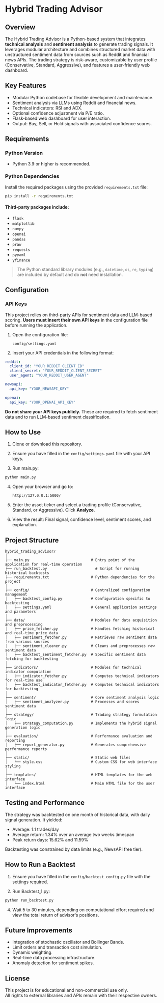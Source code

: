 # Hybrid Trading Advisor

## Overview

The Hybrid Trading Advisor is a Python-based system that integrates **technical analysis** and **sentiment analysis** to generate trading signals. It leverages modular architecture and combines structured market data with unstructured sentiment data from sources such as Reddit and financial news APIs. The trading strategy is risk-aware, customizable by user profile (Conservative, Standard, Aggressive), and features a user-friendly web dashboard.

## Key Features

- Modular Python codebase for flexible development and maintenance.
- Sentiment analysis via LLMs using Reddit and financial news.
- Technical indicators: RSI and ADX.
- Optional confidence adjustment via P/E ratio.
- Flask-based web dashboard for user interaction.
- Output: Buy, Sell, or Hold signals with associated confidence scores.

## Requirements

### Python Version
- Python 3.9 or higher is recommended.

### Python Dependencies

Install the required packages using the provided `requirements.txt` file:

```bash
pip install -r requirements.txt
```

#### Third-party packages include:

- `flask`
- `matplotlib`
- `numpy`
- `openai`
- `pandas`
- `praw`
- `requests`
- `pyyaml`
- `yfinance`

> The Python standard library modules (e.g., `datetime`, `os`, `re`, `typing`) are included by default and do **not** need installation.

## Configuration

### API Keys

This project relies on third-party APIs for sentiment data and LLM-based scoring. **Users must insert their own API keys** in the configuration file before running the application.

1. Open the configuration file:
   ```
   config/settings.yaml
   ```

2. Insert your API credentials in the following format:

```yaml
reddit:
  client_id: "YOUR_REDDIT_CLIENT_ID"
  client_secret: "YOUR_REDDIT_CLIENT_SECRET"
  user_agent: "YOUR_REDDIT_USER_AGENT"

newsapi:
  api_key: "YOUR_NEWSAPI_KEY"

openai:
  api_key: "YOUR_OPENAI_API_KEY"
```

**Do not share your API keys publicly.** These are required to fetch sentiment data and to run LLM-based sentiment classification.

## How to Use

1. Clone or download this repository.

2. Ensure you have filled in the `config/settings.yaml` file with your API keys.

3. Run main.py:

```bash
python main.py
```

4. Open your browser and go to:  
   ```
   http://127.0.0.1:5000/
   ```

5. Enter the asset ticker and select a trading profile (Conservative, Standard, or Aggressive). Click **Analyze**.

6. View the result: Final signal, confidence level, sentiment scores, and explanation.

## Project Structure

```
hybrid_trading_advisor/
│
├── main.py                            # Entry point of the application for real-time operation
├── run_backtest.py                      # Script for running historical backtests
├── requirements.txt                   # Python dependencies for the project
│
├── config/                            # Centralized configuration management
│   ├── backtest_config.py             # Configuration specific to backtesting
│   ├── settings.yaml                  # General application settings and parameters
│
├── data/                              # Modules for data acquisition and preprocessing
│   ├── price_fetcher.py               # Handles fetching historical and real-time price data
│   ├── sentiment_fetcher.py           # Retrieves raw sentiment data from various sources
│   ├── sentiment_cleaner.py           # Cleans and preprocesses raw sentiment data
│   ├── backtest_sentiment_fetcher.py  # Specific sentiment data fetching for backtesting
│
├── indicators/                        # Modules for technical indicator computation
│   ├── indicator_fetcher.py           # Computes technical indicators for real-time use
│   ├── backtest_indicator_fetcher.py  # Computes technical indicators for backtesting
│
├── sentiment/                         # Core sentiment analysis logic
│   ├── sentiment_analyzer.py          # Processes and scores sentiment data
│
├── strategy/                          # Trading strategy formulation logic
│   ├── strategy_computation.py        # Implements the hybrid signal generation logic
│
├── evaluation/                        # Performance evaluation and reporting
│   ├── report_generator.py            # Generates comprehensive performance reports
│
├── static/                            # Static web files
│   └── style.css                      # Custom CSS for web interface styling
│
├── templates/                         # HTML templates for the web interface
│   └── index.html                     # Main HTML file for the user interface
```

## Testing and Performance

The strategy was backtested on one month of historical data, with daily signal generation. It yielded:
- Average: 1.1 trades/day
- Average return: 1.34% over an average two weeks timespan
- Peak return days: 15.62% and 11.59%

Backtesting was constrained by data limits (e.g., NewsAPI free tier). 

## How to Run a Backtest

1. Ensure you have filled in the `config/backtest_config.py` file with the settings required.

3. Run Backtest_1.py:

```bash
python run_backtest.py
```
4. Wait 5 to 30 minutes, depending on computational effort required and view the total return of advisor's positions.

## Future Improvements

- Integration of stochastic oscillator and Bollinger Bands.
- Limit orders and transaction cost simulation.
- Dynamic weighting.
- Real-time data processing infrastructure.
- Anomaly detection for sentiment spikes.

## License

This project is for educational and non-commercial use only.  
All rights to external libraries and APIs remain with their respective owners.
